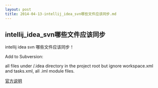 ```yaml
---
layout: post
title: 2014-04-13-intellij_idea_svn哪些文件应该同步.md
---
```


## intellij_idea_svn哪些文件应该同步

intellij idea svn 哪些文件应该同步！

Add to Subversion:

all files under /.idea directory in the project root but ignore workspace.xml and tasks.xml,
all .iml module files.

[官方说明](http://devnet.jetbrains.com/docs/DOC-1186)
